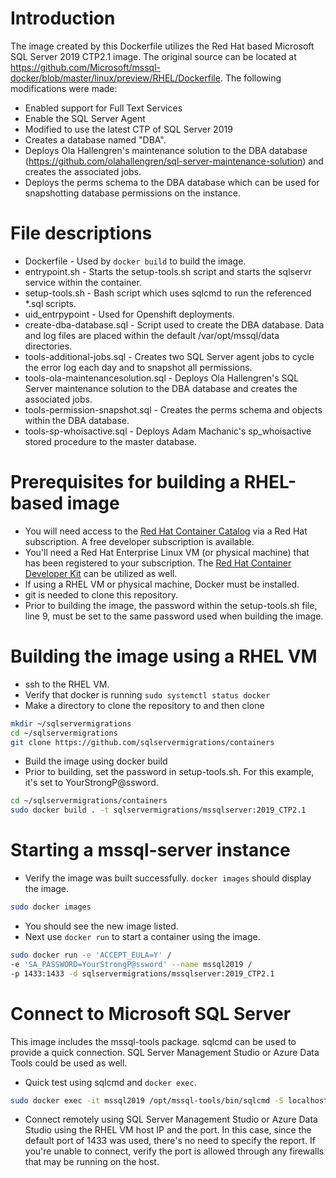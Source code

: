 # Introduction
The image created by this Dockerfile utilizes the Red Hat based Microsoft SQL Server 2019 CTP2.1 image.  The original source can be located at https://github.com/Microsoft/mssql-docker/blob/master/linux/preview/RHEL/Dockerfile.  The following modifications were made:

- Enabled support for Full Text Services
- Enable the SQL Server Agent
- Modified to use the latest CTP of SQL Server 2019
- Creates a database named "DBA".
- Deploys Ola Hallengren's maintenance solution to the DBA database (https://github.com/olahallengren/sql-server-maintenance-solution) and creates the associated jobs.
- Deploys the perms schema to the DBA database which can be used for snapshotting database permissions on the instance.

# File descriptions
- Dockerfile - Used by `docker build` to build the image.
- entrypoint.sh - Starts the setup-tools.sh script and starts the sqlservr service within the container.
- setup-tools.sh - Bash script which uses sqlcmd to run the referenced *.sql scripts.
- uid_entrpypoint - Used for Openshift deployments.
- create-dba-database.sql - Script used to create the DBA database.  Data and log files are placed within the default /var/opt/mssql/data directories.
- tools-additional-jobs.sql - Creates two SQL Server agent jobs to cycle the error log each day and to snapshot all permissions.
- tools-ola-maintenancesolution.sql - Deploys Ola Hallengren's SQL Server maintenance solution to the DBA database and creates the associated jobs.
- tools-permission-snapshot.sql - Creates the perms schema and objects within the DBA database.
- tools-sp-whoisactive.sql - Deploys Adam Machanic's sp_whoisactive stored procedure to the master database.

# Prerequisites for building a RHEL-based image
- You will need access to the [Red Hat Container Catalog](https://access.redhat.com/containers) via a Red Hat subscription.  A free developer subscription is available.
- You'll need a Red Hat Enterprise Linux VM (or physical machine) that has been registered to your subscription.  The [Red Hat Container Developer Kit](https://developers.redhat.com/products/cdk/overview/) can be utilized as well.
- If using a RHEL VM or physical machine, Docker must be installed.
- git is needed to clone this repository. 
- Prior to building the image, the password within the setup-tools.sh file, line 9, must be set to the same password used when building the image.

# Building the image using a RHEL VM
- ssh to the RHEL VM.
- Verify that docker is running `sudo systemctl status docker`
- Make a directory to clone the repository to and then clone
```sh
mkdir ~/sqlservermigrations
cd ~/sqlservermigrations
git clone https://github.com/sqlservermigrations/containers
```
- Build the image using docker build
- Prior to building, set the password in setup-tools.sh.  For this example, it's set to YourStrongP@ssword.
```sh
cd ~/sqlservermigrations/containers
sudo docker build . -t sqlservermigrations/mssqlserver:2019_CTP2.1
```

# Starting a mssql-server instance
- Verify the image was built successfully.  `docker images` should display the image.
```sh
sudo docker images
```
- You should see the new image listed.
- Next use `docker run` to start a container using the image.
```sh
sudo docker run -e 'ACCEPT_EULA=Y' /
-e 'SA_PASSWORD=YourStrongP@ssword' --name mssql2019 /
-p 1433:1433 -d sqlservermigrations/mssqlserver:2019_CTP2.1
```

# Connect to Microsoft SQL Server
This image includes the mssql-tools package.  sqlcmd can be used to provide a quick connection.  SQL Server Management Studio or Azure Data Tools could be used as well.

- Quick test using sqlcmd and `docker exec`.
```sh
sudo docker exec -it mssql2019 /opt/mssql-tools/bin/sqlcmd -S localhost -U sa -P YourStrongP@ssword -Q "SELECT @@VERSION"
```
- Connect remotely using SQL Server Management Studio or Azure Data Studio using the RHEL VM host IP and the port.  In this case, since the default port of 1433 was used, there's no need to specify the report.  If you're unable to connect, verify the port is allowed through any firewalls that may be running on the host.






